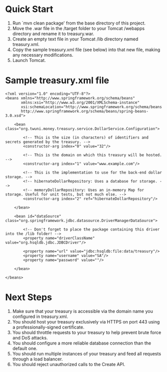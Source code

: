 Quick Start
===========

1. Run `mvn clean package' from the base directory of this project.
2. Move the .war file in the /target folder to your Tomcat /webapps directory and rename it to treasury.war.
3. Create an empty text file in your Tomcat /lib directory named treasury.xml.
4. Copy the sample treasury.xml file (see below) into that new file, making any necessary modifications.
5. Launch Tomcat.

Sample treasury.xml file
===========================

	<?xml version="1.0" encoding="UTF-8"?>
	<beans xmlns="http://www.springframework.org/schema/beans"
		   xmlns:xsi="http://www.w3.org/2001/XMLSchema-instance"
		   xsi:schemaLocation="http://www.springframework.org/schema/beans
		   http://www.springframework.org/schema/beans/spring-beans-3.0.xsd">
	
		<bean class="org.twuni.money.treasury.service.DollarService.Configuration">
	
			<!-- This is the size (in characters) of identifiers and secrets generated by the treasury. -->
			<constructor-arg index="0" value="32"/>
	
			<!-- This is the domain on which this treasury will be hosted. -->
			<constructor-arg index="1" value="www.example.com"/>
	
			<!-- This is the implementation to use for the back-end dollar storage. -->
			<!-- hibernateDollarRepository: Uses a database for storage. -->
			<!-- memoryDollarRepository: Uses an in-memory Map for storage. Useful for unit tests, but not much else. -->
			<constructor-arg index="2" ref="hibernateDollarRepository"/>
	
		</bean>
	
		<bean id="dataSource" class="org.springframework.jdbc.datasource.DriverManagerDataSource">
	
			<!-- Don't forget to place the package containing this driver into the /lib folder! -->
			<property name="driverClassName" value="org.hsqldb.jdbc.JDBCDriver"/>
	
			<property name="url" value="jdbc:hsqldb:file:data/treasury"/>
			<property name="username" value="SA"/>
			<property name="password" value=""/>
	
		</bean>
	
	</beans>

Next Steps
==========

1. Make sure that your treasury is accessible via the domain name you configured in treasury.xml.
2. You should host your treasury exclusively via HTTPS on port 443 using a professionally-signed certificate.
3. You should throttle requests to your treasury to help prevent brute force and DoS attacks.
4. You should configure a more reliable database connection than the default one.
5. You should run multiple instances of your treasury and feed all requests through a load balancer.
6. You should reject unauthorized calls to the Create API.

